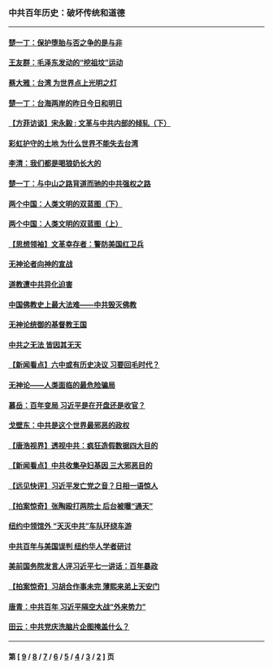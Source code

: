 ### 中共百年历史：破坏传统和道德
---
#### [楚一丁：保护堕胎与否之争的是与非](../../pages/nf1176114/n13815642.md?10200430) 
#### [王友群：毛泽东发动的“挖祖坟”运动](../../pages/nf1176114/n13723639.md?10200430) 
#### [蔡大雅：台湾 为世界点上光明之灯](../../pages/nf1176114/n13531530.md?10200430) 
#### [楚一丁：台海两岸的昨日今日和明日](../../pages/nf1176114/n13531468.md?10200430) 
#### [【方菲访谈】宋永毅 : 文革与中共内部的倾轧（下）](../../pages/nf1176114/n13486836.md?10200430) 
#### [彩虹护守的土地 为什么世界不能失去台湾](../../pages/nf1176114/n13476849.md?10200430) 
#### [李清：我们都是喝狼奶长大的](../../pages/nf1176114/n13471478.md?10200430) 
#### [楚一丁：与中山之路背道而驰的中共强权之路](../../pages/nf1176114/n13437270.md?10200430) 
#### [两个中国：人类文明的双蓝图（下）](../../pages/nf1176114/n13423132.md?10200430) 
#### [两个中国：人类文明的双蓝图（上）](../../pages/nf1176114/n13422687.md?10200430) 
#### [【思想领袖】文革幸存者：警防美国红卫兵](../../pages/nf1176114/n13339289.md?10200430) 
#### [无神论者向神的宣战](../../pages/nf1176114/n13281535.md?10200430) 
#### [道教遭中共异化迫害](../../pages/nf1176114/n13281463.md?10200430) 
#### [中国佛教史上最大法难——中共毁灭佛教](../../pages/nf1176114/n13281397.md?10200430) 
#### [无神论统御的基督教王国](../../pages/nf1176114/n13281280.md?10200430) 
#### [中共之无法 皆因其无天](../../pages/nf1176114/n13281088.md?10200430) 
#### [【新闻看点】六中或有历史决议 习要回毛时代？](../../pages/nf1176114/n13222895.md?10200430) 
#### [无神论——人类面临的最危险骗局](../../pages/nf1176114/n13196137.md?10200430) 
#### [慕岳：百年变局 习近平是在开盘还是收官？](../../pages/nf1176114/n13206516.md?10200430) 
#### [戈壁东：中共是这个世界最邪恶的政权](../../pages/nf1176114/n13085641.md?10200430) 
#### [【唐浩视界】透视中共：疯狂造假数据四大目的](../../pages/nf1176114/n13080590.md?10200430) 
#### [【新闻看点】中共收集孕妇基因 三大邪恶目的](../../pages/nf1176114/n13077182.md?10200430) 
#### [【远见快评】习近平发亡党之音？日相一语惊人](../../pages/nf1176114/n13074809.md?10200430) 
#### [【拍案惊奇】张陶殴打两院士 后台被曝“通天”](../../pages/nf1176114/n13070496.md?10200430) 
#### [纽约中领馆外 “天灭中共”车队环绕车游](../../pages/nf1176114/n13070693.md?10200430) 
#### [中共百年与美国误判 纽约华人学者研讨](../../pages/nf1176114/n13067969.md?10200430) 
#### [美前国务院发言人评习近平七一讲话：百年暴政](../../pages/nf1176114/n13066986.md?10200430) 
#### [【拍案惊奇】习胡合作事未完 薄熙来弟上天安门](../../pages/nf1176114/n13065867.md?10200430) 
#### [唐青：中共百年 习近平隔空大战“外来势力”](../../pages/nf1176114/n13065976.md?10200430) 
#### [田云：中共党庆洗脑片企图掩盖什么？](../../pages/nf1176114/n13064395.md?10200430) 

---
#### 第 [ [9](./9.md?10200430) / [8](./8.md?10200430) / [7](./7.md?10200430) / [6](./6.md?10200430) / [5](./5.md?10200430) / [4](./4.md?10200430) / [3](./3.md?10200430) / [2](./2.md?10200430) ] 页
